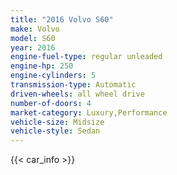 ```yaml
---
title: "2016 Volvo S60"
make: Volvo
model: S60
year: 2016
engine-fuel-type: regular unleaded
engine-hp: 250
engine-cylinders: 5
transmission-type: Automatic
driven-wheels: all wheel drive
number-of-doors: 4
market-category: Luxury,Performance
vehicle-size: Midsize
vehicle-style: Sedan
---
```


{{< car_info >}}
